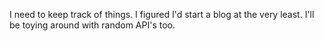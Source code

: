 I need to keep track of things. I figured I'd start a blog at the very least.
I'll be toying around with random API's too.
